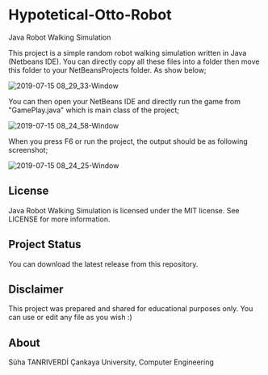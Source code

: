 # Hypotetical-Otto-Robot
Java Robot Walking Simulation

This project is a simple random robot walking simulation written in Java (Netbeans IDE). You can directly copy all these files into a folder then move this folder to your NetBeansProjects folder. As show below;

![2019-07-15 08_29_33-Window](https://user-images.githubusercontent.com/36234545/61196988-e9f8f880-a6da-11e9-8c18-1d1dbdb6d679.png)

You can then open your NetBeans IDE and directly run the game from "GamePlay.java" which is main class of the project;

![2019-07-15 08_24_58-Window](https://user-images.githubusercontent.com/36234545/61197028-347a7500-a6db-11e9-82b7-29caa5be2dd2.png)

When you press F6 or run the project, the output should be as following screenshot;

![2019-07-15 08_24_25-Window](https://user-images.githubusercontent.com/36234545/61197052-5673f780-a6db-11e9-83fa-e439859c4720.png)


## License
Java Robot Walking Simulation is licensed under the MIT license. See LICENSE for more information.

## Project Status
You can download the latest release from this repository.

## Disclaimer
This project was prepared and shared for educational purposes only. You can use or edit any file as you wish :)

## About
Süha TANRIVERDİ Çankaya University, Computer Engineering
